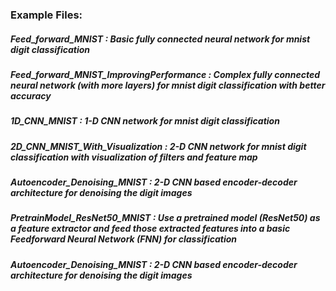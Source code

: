 ### Example Files:

##### Feed_forward_MNIST : Basic fully connected neural network for mnist digit classification

##### Feed_forward_MNIST_ImprovingPerformance : Complex fully connected neural network (with more layers) for mnist digit classification with better accuracy

##### 1D_CNN_MNIST : 1-D CNN network for mnist digit classification 

##### 2D_CNN_MNIST_With_Visualization : 2-D CNN network for mnist digit classification with visualization of filters and feature map

##### Autoencoder_Denoising_MNIST : 2-D CNN based encoder-decoder architecture for denoising the digit images

##### PretrainModel_ResNet50_MNIST : Use a pretrained model (ResNet50) as a feature extractor and feed those extracted features into a basic Feedforward Neural Network (FNN) for classification

##### Autoencoder_Denoising_MNIST : 2-D CNN based encoder-decoder architecture for denoising the digit images
